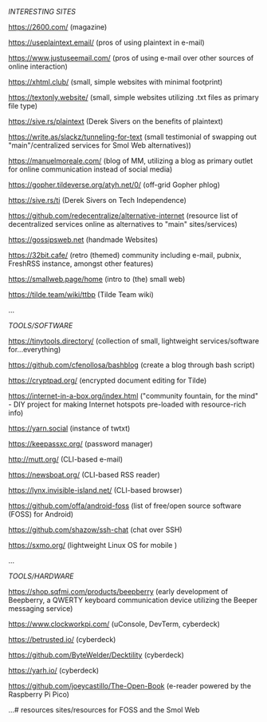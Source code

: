 *INTERESTING SITES*

https://2600.com/ (magazine)

https://useplaintext.email/ (pros of using plaintext in e-mail)

https://www.justuseemail.com/ (pros of using e-mail over other sources of online interaction)

https://xhtml.club/ (small, simple websites with minimal footprint)

https://textonly.website/ (small, simple websites utilizing .txt files as primary file type)

https://sive.rs/plaintext (Derek Sivers on the benefits of plaintext)

https://write.as/slackz/tunneling-for-text (small testimonial of swapping out "main"/centralized services for Smol Web alternatives))

https://manuelmoreale.com/ (blog of MM, utilizing a blog as primary outlet for online communication instead of social media)

https://gopher.tildeverse.org/atyh.net/0/ (off-grid Gopher phlog)

https://sive.rs/ti (Derek Sivers on Tech Independence)

https://github.com/redecentralize/alternative-internet (resource list of decentralized services online as alternatives to "main" sites/services)

https://gossipsweb.net (handmade Websites)

https://32bit.cafe/ (retro (themed) community including e-mail, pubnix, FreshRSS instance, amongst other features)

https://smallweb.page/home (intro to (the) small web)

https://tilde.team/wiki/ttbp (Tilde Team wiki)

...

*TOOLS/SOFTWARE*

https://tinytools.directory/ (collection of small, lightweight services/software for...everything)

https://github.com/cfenollosa/bashblog (create a blog through bash script)

https://cryptpad.org/ (encrypted document editing for Tilde)

https://internet-in-a-box.org/index.html ("community fountain, for the mind" - DIY project for making Internet hotspots pre-loaded with resource-rich info)  

https://yarn.social (instance of twtxt)

https://keepassxc.org/ (password manager)

http://mutt.org/ (CLI-based e-mail)

https://newsboat.org/ (CLI-based RSS reader)

https://lynx.invisible-island.net/ (CLI-based browser)

https://github.com/offa/android-foss (list of free/open source software (FOSS) for Android)

https://github.com/shazow/ssh-chat (chat over SSH)

https://sxmo.org/ (lightweight Linux OS for mobile )

...

*TOOLS/HARDWARE*

https://shop.sqfmi.com/products/beepberry (early development of Beepberry, a QWERTY keyboard communication device utilizing the Beeper messaging service)

https://www.clockworkpi.com/ (uConsole, DevTerm, cyberdeck)

https://betrusted.io/ (cyberdeck)

https://github.com/ByteWelder/Decktility (cyberdeck)

https://yarh.io/ (cyberdeck)

https://github.com/joeycastillo/The-Open-Book (e-reader powered by the Raspberry Pi Pico)

...# resources
sites/resources for FOSS and the Smol Web
